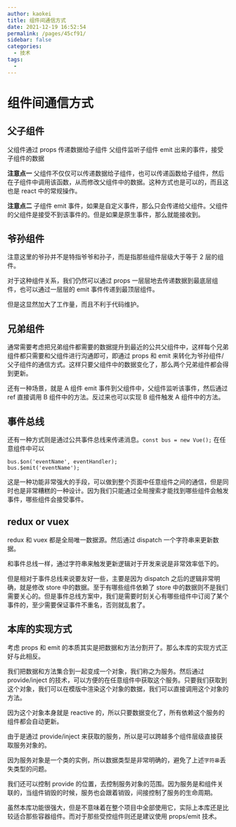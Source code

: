 ```yaml
---
author: kaokei
title: 组件间通信方式
date: 2021-12-19 16:52:54
permalink: /pages/45cf91/
sidebar: false
categories: 
  - 技术
tags: 
  - 
---
```


# 组件间通信方式

## 父子组件

父组件通过 props 传递数据给子组件
父组件监听子组件 emit 出来的事件，接受子组件的数据

**注意点一**
父组件不仅仅可以传递数据给子组件，也可以传递函数给子组件，然后在子组件中调用该函数，从而修改父组件中的数据。这种方式也是可以的，而且这也是 react 中的常规操作。

**注意点二**
子组件 emit 事件，如果是自定义事件，那么只会传递给父组件。父组件的父组件是接受不到该事件的。但是如果是原生事件，那么就能接收到。

## 爷孙组件

注意这里的爷孙并不是特指爷爷和孙子，而是指那些组件层级大于等于 2 层的组件。

对于这种组件关系，我们仍然可以通过 props 一层层地去传递数据到最底层组件，也可以通过一层层的 emit 事件传递到最顶层组件。

但是这显然加大了工作量，而且不利于代码维护。

## 兄弟组件

通常需要考虑把兄弟组件都需要的数据提升到最近的公共父组件中，这样每个兄弟组件都只需要和父组件进行沟通即可，即通过 props 和 emit 来转化为爷孙组件/父子组件的通信方式。这样只要父组件中的数据变化了，那么两个兄弟组件都会得到更新。

还有一种场景，就是 A 组件 emit 事件到父组件中，父组件监听该事件，然后通过 ref 直接调用 B 组件中的方法。反过来也可以实现 B 组件触发 A 组件中的方法。

## 事件总线

还有一种方式则是通过公共事件总线来传递消息。`const bus = new Vue();`
在任意组件中可以

```
bus.$on('eventName', eventHandler);
bus.$emit('eventName');
```

这是一种功能非常强大的手段，可以做到整个页面中任意组件之间的通信，但是同时也是非常糟糕的一种设计。因为我们只能通过全局搜索才能找到哪些组件会触发事件，哪些组件会接受事件。

## redux or vuex

redux 和 vuex 都是全局唯一数据源。然后通过 dispatch 一个字符串来更新数据。

和事件总线一样，通过字符串来触发更新逻辑对于开发来说是非常效率低下的。

但是相对于事件总线来说要友好一些，主要是因为 dispatch 之后的逻辑非常明确，就是修改 store 中的数据。至于有哪些组件依赖了 store 中的数据则不是我们需要关心的。但是事件总线方案中，我们是需要时刻关心有哪些组件中订阅了某个事件的，至少需要保证事件不重名，否则就乱套了。

## 本库的实现方式

考虑 props 和 emit 的本质其实是把数据和方法分割开了。那么本库的实现方式正好与此相反。

我们把数据和方法集合到一起变成一个对象，我们称之为服务。然后通过 provide/inject 的技术，可以方便的在任意组件中获取这个服务。只要我们获取到这个对象，我们可以在模版中渲染这个对象的数据，我们可以直接调用这个对象的方法。

因为这个对象本身就是 reactive 的，所以只要数据变化了，所有依赖这个服务的组件都会自动更新。

由于是通过 provide/inject 来获取的服务，所以是可以跨越多个组件层级直接获取服务对象的。

因为服务对象是一个类的实例，所以数据类型是非常明确的，避免了上述`字符串`丢失类型的问题。

我们还可以控制 provide 的位置，去控制服务对象的范围。因为服务是和组件关联的，当组件销毁的时候，服务也会跟着销毁，间接控制了服务的生命周期。

虽然本库功能很强大，但是不意味着在整个项目中全部使用它，实际上本库还是比较适合那些容器组件。而对于那些受控组件则还是建议使用 props/emit 技术。

